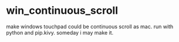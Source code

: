 # win_continuous_scroll
make windows touchpad could be continuous scroll as mac.
run with python and pip.kivy.
someday i may make it.
